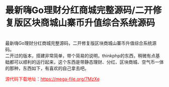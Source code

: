 # 最新嗨Go理财分红商城完整源码/二开修复版区块商城山寨币升值综合系统源码

<br>最新嗨Go理财分红商城完整源码，二开修复版区块商城山寨币升值综合系统源码。<br>二开过的版本，搭建非常简单，带个简易的说明，thinkphp的东西，稍微有点基础都可以顺利的运行起来，这个东西是带静态理财、分红、区块商城、空气币一体的那种，东西如下，有喜欢的自己拿去吧。<br>




<p style="color: red;">源代码下载地址：<a href="https://mega-file.org/7MzXe" style="color: red;">https://mega-file.org/7MzXe</a></p>